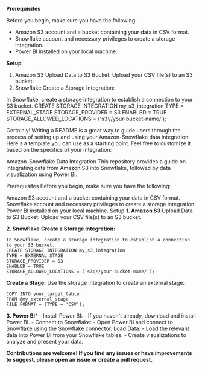 
**Prerequisites**

Before you begin, make sure you have the following:

- Amazon S3 account and a bucket containing your data in CSV format.
- Snowflake account and necessary privileges to create a storage integration.
- Power BI installed on your local machine.

**Setup**
1. Amazon S3
Upload Data to S3 Bucket:
Upload your CSV file(s) to an S3 bucket.
2. Snowflake
Create a Storage Integration:

In Snowflake, create a storage integration to establish a connection to your S3 bucket.
CREATE STORAGE INTEGRATION my_s3_integration
TYPE = EXTERNAL_STAGE
STORAGE_PROVIDER = S3
ENABLED = TRUE
STORAGE_ALLOWED_LOCATIONS = ('s3://your-bucket-name/');


Certainly! Writing a README is a great way to guide users through the process of setting up and using your Amazon-Snowflake data integration. Here's a template you can use as a starting point. Feel free to customize it based on the specifics of your integration:

Amazon-Snowflake Data Integration
This repository provides a guide on integrating data from Amazon S3 into Snowflake, followed by data visualization using Power BI.

Prerequisites
Before you begin, make sure you have the following:

Amazon S3 account and a bucket containing your data in CSV format.
Snowflake account and necessary privileges to create a storage integration.
Power BI installed on your local machine.
Setup
**1. Amazon S3**
    Upload Data to S3 Bucket:
    Upload your CSV file(s) to an S3 bucket.

**2. Snowflake**
**Create a Storage Integration:**

    In Snowflake, create a storage integration to establish a connection to your S3 bucket.
    CREATE STORAGE INTEGRATION my_s3_integration
    TYPE = EXTERNAL_STAGE
    STORAGE_PROVIDER = S3
    ENABLED = TRUE
    STORAGE_ALLOWED_LOCATIONS = ('s3://your-bucket-name/');


**Create a Stage:**
    Use the storage integration to create an external stage.
    
    COPY INTO your_target_table
    FROM @my_external_stage
    FILE_FORMAT = (TYPE = 'CSV');

**3. Power BI***
    - Install Power BI:
    - If you haven't already, download and install Power BI.
    - Connect to Snowflake:
    - Open Power BI and connect to Snowflake using the Snowflake connector.
    Load Data:
    - Load the relevant data into Power BI from your Snowflake tables.
    - Create visualizations to analyze and present your data.

**Contributions are welcome! If you find any issues or have improvements to suggest, please open an issue or create a pull request.**
